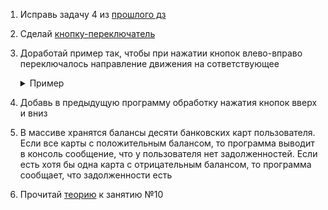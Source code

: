 1. Исправь задачу 4 из [прошлого дз](https://github.com/TERcrash/HOME-WORK/tree/master/33)

2. Сделай [кнопку-переключатель](http://simplifier.github.io/processingcourse/switchbutton/)

3. Доработай пример так, чтобы при нажатии кнопок влево-вправо переключалось направление движения на сответствующее

   <details><summary>Пример</summary>

   ```java
   int x = 0;
   int speed = 2;

   void setup() {
     size(480, 200);
   }

   void draw() {
     background(255);

     x = x + speed;

     if (x < 0) {
       x = 0;
     } else if (x > width) {
       x = width;
     }

     stroke(0);
     fill(175);
     ellipse(x, 100, 32, 32);
   }
   ```

   </details>

4. Добавь в предыдущую программу обработку нажатия кнопок вверх и вниз

5. В массиве хранятся балансы десяти банковских карт пользователя. Если все карты с положительным балансом, то программа выводит в консоль сообщение, что у пользователя нет задолженностей. Если есть хотя бы одна карта с отрицательным балансом, то программа сообщает, что задолженности есть

5. Прочитай [теорию](https://github.com/UniumGames/Lessons/tree/master/10) к занятию №10

